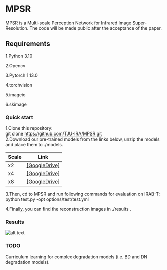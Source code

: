 # MPSR
MPSR is a Multi-scale Perception Network for Infrared Image Super-Resolution. The code will be made public after the acceptance of the paper.
## Requirements
1.Python 3.10  

2.Opencv  

3.Pytorch 1.13.0  

4.torchvision  

5.imageio  

6.skimage

### Quick start
1.Clone this repository:  
git clone https://github.com/TJU-IRA/MPSR.git  
2.Download our pre-trained models from the links below, unzip the models and place them to <td bgcolor=gray>./models. </td>

<table class="tg"><thead>
  <tr>
    <th class="tg-c3ow">Scale</th>
    <th class="tg-c3ow">Link</th>
  </tr></thead>
<tbody>
  <tr>
    <td class="tg-c3ow">x2</td>
    <td class="tg-c3ow"><a href="https://drive.google.com/drive/folders/1jq6xowAfEymklsMCwllfrJ26723_yBcR?usp=sharing" target="_blank" rel="noopener noreferrer">[GoogleDrive]</a></td>
  </tr>
  <tr>
    <td class="tg-c3ow">x4</td>
    <td class="tg-c3ow"><a href="https://drive.google.com/drive/folders/1jq6xowAfEymklsMCwllfrJ26723_yBcR?usp=sharing" target="_blank" rel="noopener noreferrer">[GoogleDrive]</a></td>
  </tr>
  <tr>
    <td class="tg-c3ow">x8</td>
    <td class="tg-c3ow"><a href="https://drive.google.com/drive/folders/1jq6xowAfEymklsMCwllfrJ26723_yBcR?usp=sharing" target="_blank" rel="noopener noreferrer">[GoogleDrive]</a></td>
  </tr>
</tbody>
</table>
3.Then, cd to <td bgcolor=gray>MPSR</td> and run  following commands for evaluation on IRAB-T:  
python test.py -opt options/test/test.yml  

4.Finally, you can find the reconstruction images in <td bgcolor=gray>./results .  

### Results
![alt text](https://github.com/TJU-IRA/MPSR/blob/main/Fig/Qualitative.png)
### TODO
Curriculum learning for complex degradation models (i.e. BD and DN degradation models).

 

